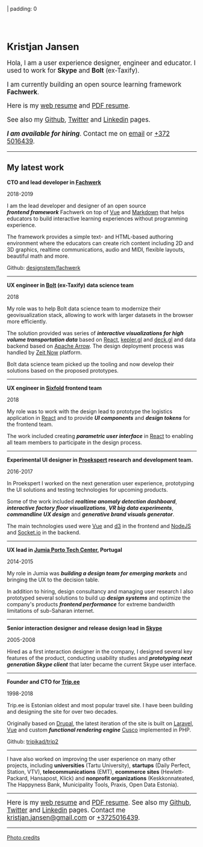 | padding: 0

<f-image src="./kristjan_jansen_small.jpg" style="height: 33vh" />

<section>

<br><br> 

# <big>Kristjan Jansen</big>

<div class="grid" style="--cols: 1fr 1fr; --gap: 50px;">

<div>

<big>

Hola, I am a user experience designer, engineer and educator. I used to work for **Skype** and **Bolt** (ex-Taxify).

I am currently building an open source learning framework **Fachwerk**.

</big>

</div>

<div>

<big>

Here is my [web resume](./resume) and [PDF resume](./resume/kristjan_jansen_resume.pdf).

See also my [Github](http://github.com/kristjanjansen), [Twitter](http://twitter.com/kristjanjansen) and [Linkedin](http://ee.linkedin.com/pub/kristjan-jansen/15/b06/778) pages.

***I am available for hiring***. Contact me on [email](mailto:kristjan.jansen@gmail.com) or [+372 5016439](tel:+3725016439).

</big>

</div>

</div>

<hr class="thick" />

## My latest work

<div class="grid" style="--cols: 1fr 2fr">

<div>

**CTO and lead developer in [Fachwerk](https://designstem.github.io/fachwerk)**

<p style="color: var(--gray)">2018-2019</p>

</div>

<div>

I am the lead developer and designer of an open source ***frontend&nbsp;framework*** Fachwerk on top of [Vue](https://vuejs.org/) and [Markdown](https://commonmark.org/help/) that helps educators to build interactive learning experiences without programming experience.

The framework provides a simple text- and HTML-based authoring environment where the educators can create rich content including 2D and 3D graphics, realtime communications, audio and MIDI, flexible layouts, beautiful math and more.

Github: [designstem/fachwerk](https://github.com/designstem/fachwerk)

</div>

</div>

<hr>

<div class="grid" style="--cols: 1fr 2fr">

<div>

**UX engineer in [Bolt](https://bolt.eu) (ex-Taxify) data science team**

<p style="color: var(--gray)">2018</p>

</div>

<div>

My role was to help Bolt data science team to modernize their geovisualization stack, allowing to work with larger datasets in the browser more efficiently.

The solution provided was series of ***interactive visualizations for high volume transportation data*** based on [React](https://reactjs.org/), [kepler.gl](https://kepler.gl) and [deck.gl](https://deck.gl/) and data backend based on [Apache Arrow](https://arrow.apache.org/). The design deployment process was handled by [Zeit Now](https://zeit.co/now) platform.

Bolt data science team picked up the tooling and now develop their solutions based on the proposed prototypes.

</div>

</div>

<hr />

<div class="grid" style="--cols: 1fr 2fr">

  <div>

  **UX engineer in [Sixfold](https://sixfold.com/) frontend team**

<p style="color: var(--gray)">2018</p>

  </div>

  <div>

  My role was to work with the design lead to prototype the logistics application in [React](https://reactjs.org/) and to provide ***UI&nbsp;components*** and ***design&nbsp;tokens*** for the frontend team. 

  The work included creating ***parametric user interface*** in [React](https://reactjs.org/) to enabling all team members to participate in the design process.

  </div>

</div>

<hr />

<div class="grid" style="--cols: 1fr 2fr">

  <div>

**Experimental UI designer in [Proekspert](https://proekspert.ee/) research and development team.**

<p style="color: var(--gray)">2016-2017</p>

  </div>

  <div>

In Proekspert I worked on the next generation user experience, prototyping the UI solutions and testing technologies for upcoming products.

Some of the work included ***realtime anomaly detection dashboard***, ***interactive factory floor visualizations***, ***VR big data experiments***, ***commandline UX design*** and ***generative brand visuals generator***. 

The main technologies used were [Vue](https://vuejs.org/) and [d3](https://github.com/d3/d3) in the frontend and [NodeJS](https://nodejs.org/en/) and [Socket.io](https://socket.io/) in the backend.

  </div>

</div>

<hr />

<div class="grid" style="--cols: 1fr 2fr">

  <div>

**UX lead in [Jumia Porto Tech Center](https://www.linkedin.com/company/porto-tech-center), Portugal**

<p style="color: var(--gray)">2014-2015</p>

  </div>

  <div>

My role in Jumia was ***building a design team for emerging markets*** and bringing the UX to the decision table.

In addition to hiring, design consultancy and managing user research I also prototyped several solutions to build up  ***design systems*** and optimize the company's products ***frontend performance*** for extreme bandwidth limitations of sub-Saharan internet.

  </div>

</div>

<hr />

<div class="grid" style="--cols: 1fr 2fr">

  <div>

**Senior interaction designer and release design lead in [Skype](http://skype.com/)**

<p style="color: var(--gray)">2005-2008</p>

  </div>

  <div>

Hired as a first interaction designer in the company, I designed several key features of the product, conducting usability studies and ***prototyping next generation Skype client*** that later became the current Skype user interface.

  </div>

</div>

<hr />

<div class="grid" style="--cols: 1fr 2fr">

  <div>

**Founder and CTO for [Trip.ee](https://trip.ee)**

<p style="color: var(--gray)">1998-2018</p>

  </div>

  <div>

Trip.ee is Estonian oldest and most popular travel site. I have been building and designing the site for over two decades.

Originally based on [Drupal](http://drupal.org/), the latest iteration of the site is built on [Laravel](https://laravel.com/), [Vue](https://vuejs.org/) and custom ***functional rendering engine*** [Cusco](https://github.com/kristjanjansen/cusco) implemented in PHP.

Github: [tripikad/trip2](https://github.com/tripikad/trip2)
  </div>

</div>

<hr>

I have also worked on improving the user experience on many other projects, including **universities** (Tartu University), **startups** (Daily Perfect, Station, VTV), **telecommunications** (EMT), **ecommerce sites** (Hewlett-Packard, Hansapost, Klick) and **nonprofit organizations** (Keskkonnateated, The Happyness Bank, Municipality Tools, Praxis, Open Data Estonia).

<hr class="thick" />

<big>Here is my [web resume](./resume) and [PDF resume](./resume/kristjan_jansen_resume.pdf). See also my [Github](http://github.com/kristjanjansen), [Twitter](http://twitter.com/kristjanjansen) and [Linkedin](http://ee.linkedin.com/pub/kristjan-jansen/15/b06/778) pages. Contact me kristjan.jansen@gmail.com or [+3725016439](tel:+3725016439).

<hr />

<small><a href="https://tõ.nu">Photo credits</a></small>

<br><br><br><br><br>

</section>
